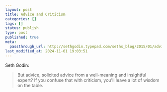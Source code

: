 ```yaml
---
layout: post
title: Advice and Criticism
categories: []
tags: []
status: publish
type: post
published: true
meta:
  passthrough_url: http://sethgodin.typepad.com/seths_blog/2015/01/advice-or-criticism.html
last_modified_at: 2024-11-01 19:03:51
---
```


Seth Godin:


>But advice, solicited advice from a well-meaning and insightful expert? If you confuse that with criticism, you'll leave a lot of wisdom on the table.
